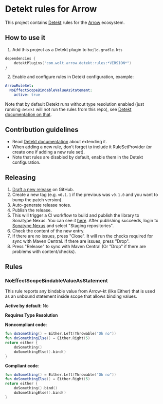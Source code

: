 # Detekt rules for Arrow

This project contains [Detekt](https://detekt.dev) rules for the [Arrow](https://arrow-kt.io/) ecosystem.

## How to use it

1. Add this project as a Detekt plugin to `build.gradle.kts`
```kotlin
dependencies {
    detektPlugins("com.wolt.arrow.detekt:rules:*VERSION*")
}
```
2. Enable and configure rules in Detekt configuration, example:
```yaml
ArrowRuleSet:
  NoEffectScopeBindableValueAsStatement:
    active: true
```

Note that by default Detekt runs without type resolution enabled (just running `detekt` will not run the rules from this repo), see [Detekt documentation on that](https://detekt.dev/docs/gettingstarted/type-resolution/).

## Contribution guidelines
- Read [Detekt documentation](https://detekt.dev/docs/introduction/extensions/) about extending it.
- When adding a new rule, don't forget to include it RuleSetProvider (or create one if adding a new rule set).
- Note that rules are disabled by default, enable them in the Detekt configuration.

## Releasing

1. [Draft a new release](https://github.com/woltapp/arrow-detekt-rules/releases/new) on GitHub.
2. Create a new tag (e.g. `v0.1.1` if the previous was `v0.1.0` and you want to bump the patch version).
3. Auto-generate release notes.
4. Publish the release.
5. This will trigger a CI workflow to build and publish the library to Sonatype Nexus. You can see it [here](https://github.com/woltapp/arrow-detekt-rules/actions). After publishing succeeds, login to [Sonatype Nexus](https://oss.sonatype.org/) and select "Staging repositories".
6. Check the content of the new entry.
7. If there are no issues, press "Close". It will run the checks required for sync with Maven Central. If there are issues, press "Drop".
8. Press "Release" to sync with Maven Central (Or "Drop" if there are problems with content/checks).

## Rules

### NoEffectScopeBindableValueAsStatement

This rule reports any bindable value from Arrow-kt (like Either)
that is used as an unbound statement inside scope that allows binding values.

**Active by default**: No

**Requires Type Resolution**

**Noncompliant code**:
```kotlin
fun doSomething() = Either.Left(Throwable("Oh no"))
fun doSomethingElse() = Either.Right(5)
return either {
    doSomething()
    doSomethingElse().bind()
}
```
**Compliant code**:
```kotlin
fun doSomething() = Either.Left(Throwable("Oh no"))
fun doSomethingElse() = Either.Right(5)
return either {
    doSomething().bind()
    doSomethingElse().bind()
}
```
